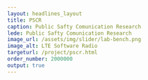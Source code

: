 ```yaml
---
layout: headlines_layout
title: PSCR
caption: Public Safty Comunication Research
lede: Public Safty Comunication Research
image_url: /assets/img/slider/lab-bench.png
image_alt: LTE Software Radio
targeturl: /project/pscr.html
order_number: 2000000
output: true
---
```

